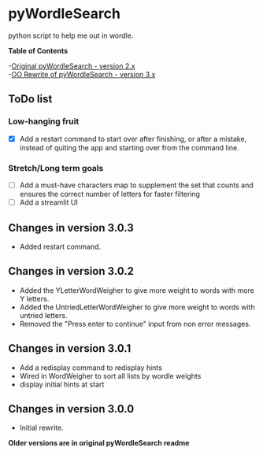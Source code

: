 # pyWordleSearch
python script to help me out in wordle.

**Table of Contents**

-[Original pyWordleSearch - version 2.x](OriginalPWS.md)  
-[OO Rewrite of pyWordleSearch - version 3.x](OORewrite.md)

## ToDo list

### Low-hanging fruit

- [x] Add a restart command to start over after finishing, or after a mistake, instead of quiting the app and starting over from the command line.

### Stretch/Long term goals

- [ ] Add a must-have characters map to supplement the set that counts and ensures the correct number of letters for faster filtering
- [ ] Add a streamlit UI 

## Changes in version 3.0.3

- Added restart command. 

## Changes in version 3.0.2

- Added the YLetterWordWeigher to give more weight to words with more Y letters.
- Added the UntriedLetterWordWeigher to give more weight to words with untried letters.
- Removed the "Press enter to continue" input from non error messages. 

## Changes in version 3.0.1

- Add a redisplay command to redisplay hints
- Wired in WordWeigher to sort all lists by wordle weights
- display initial hints at start

## Changes in version 3.0.0

- Initial rewrite. 

**Older versions are in original pyWordleSearch readme**